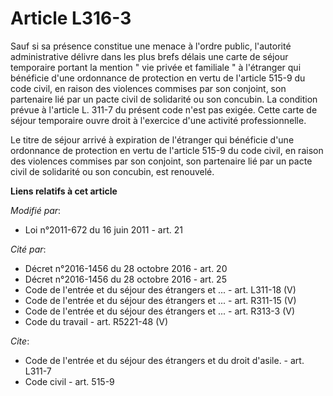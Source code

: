 # Article L316-3

Sauf si sa présence constitue une menace à l'ordre public, l'autorité administrative délivre dans les plus brefs délais une
carte de séjour temporaire portant la mention " vie privée et familiale " à l'étranger qui bénéficie d'une ordonnance de
protection en vertu de l'article 515-9 du code civil, en raison des violences commises par son conjoint, son partenaire lié
par un pacte civil de solidarité ou son concubin. La condition prévue à l'article L. 311-7 du présent code n'est pas exigée.
Cette carte de séjour temporaire ouvre droit à l'exercice d'une activité professionnelle. 

Le titre de séjour arrivé à expiration de l'étranger qui bénéficie d'une ordonnance de protection en vertu de l'article 515-9
du code civil, en raison des violences commises par son conjoint, son partenaire lié par un pacte civil de solidarité ou son
concubin, est renouvelé.

**Liens relatifs à cet article**

_Modifié par_:

  - Loi n°2011-672 du 16 juin 2011 - art. 21

_Cité par_:

  - Décret n°2016-1456 du 28 octobre 2016 - art. 20
  - Décret n°2016-1456 du 28 octobre 2016 - art. 25
  - Code de l'entrée et du séjour des étrangers et ... - art. L311-18 (V)
  - Code de l'entrée et du séjour des étrangers et ... - art. R311-15 (V)
  - Code de l'entrée et du séjour des étrangers et ... - art. R313-3 (V)
  - Code du travail - art. R5221-48 (V)

_Cite_:

  - Code de l'entrée et du séjour des étrangers et du droit d'asile. - art. L311-7
  - Code civil - art. 515-9
